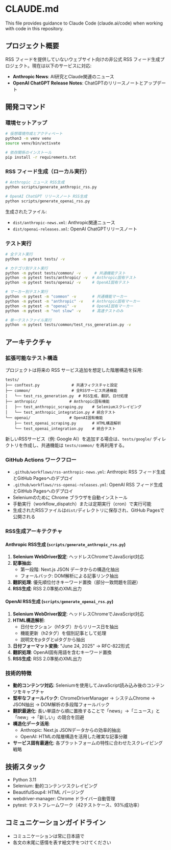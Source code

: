 # CLAUDE.md

This file provides guidance to Claude Code (claude.ai/code) when working with code in this repository.

## プロジェクト概要

RSS フィードを提供していないウェブサイト向けの非公式 RSS フィード生成プロジェクト。現在は以下のサービスに対応:
- **Anthropic News**: AI研究とClaude関連のニュース
- **OpenAI ChatGPT Release Notes**: ChatGPTのリリースノートとアップデート

## 開発コマンド

### 環境セットアップ
```bash
# 仮想環境作成とアクティベート
python3 -m venv venv
source venv/bin/activate

# 依存関係のインストール
pip install -r requirements.txt
```

### RSS フィード生成（ローカル実行）
```bash
# Anthropic ニュース RSS生成
python scripts/generate_anthropic_rss.py

# OpenAI ChatGPT リリースノート RSS生成
python scripts/generate_openai_rss.py
```
生成されたファイル: 
- `dist/anthropic-news.xml`: Anthropic関連ニュース
- `dist/openai-releases.xml`: OpenAI ChatGPTリリースノート

### テスト実行
```bash
# 全テスト実行
python -m pytest tests/ -v

# カテゴリ別テスト実行
python -m pytest tests/common/ -v      # 共通機能テスト
python -m pytest tests/anthropic/ -v  # Anthropic固有テスト
python -m pytest tests/openai/ -v     # OpenAI固有テスト

# マーカー別テスト実行
python -m pytest -m "common" -v       # 共通機能マーカー
python -m pytest -m "anthropic" -v    # Anthropic固有マーカー
python -m pytest -m "openai" -v       # OpenAI固有マーカー
python -m pytest -m "not slow" -v     # 高速テストのみ

# 単一テストファイル実行
python -m pytest tests/common/test_rss_generation.py -v
```

## アーキテクチャ

### 拡張可能なテスト構造
プロジェクトは将来の RSS サービス追加を想定した階層構造を採用:

```
tests/
├── conftest.py              # 共通フィクスチャと設定
├── common/                  # 全RSSサービス共通機能
│   └── test_rss_generation.py  # RSS生成、翻訳、日付処理
├── anthropic/              # Anthropic固有機能
│   ├── test_anthropic_scraping.py    # Seleniumスクレイピング
│   └── test_anthropic_integration.py # 統合テスト
└── openai/                 # OpenAI固有機能
    ├── test_openai_scraping.py       # HTML構造解析
    └── test_openai_integration.py    # 統合テスト
```

新しいRSSサービス（例: Google AI）を追加する場合は、`tests/google/` ディレクトリを作成し、共通機能は `tests/common/` を再利用する。

### GitHub Actions ワークフロー
- `.github/workflows/rss-anthropic-news.yml`: Anthropic RSS フィード生成とGitHub Pagesへのデプロイ
- `.github/workflows/rss-openai-releases.yml`: OpenAI RSS フィード生成とGitHub Pagesへのデプロイ
- Seleniumのために Chrome ブラウザを自動インストール
- 手動実行（workflow_dispatch）または定期実行（cron）で実行可能
- 生成されたRSSファイルは`dist/`ディレクトリに保存され、GitHub Pagesで公開される

### RSS生成アーキテクチャ

#### Anthropic RSS生成 (`scripts/generate_anthropic_rss.py`)
1. **Selenium WebDriver設定**: ヘッドレスChromeでJavaScript対応
2. **記事抽出**: 
   - 第一段階: Next.js JSON データからの構造化抽出
   - フォールバック: DOM解析による記事リンク抽出
3. **翻訳処理**: 優先順位付きキーワード置換（部分一致問題を回避）
4. **RSS生成**: RSS 2.0準拠のXML出力

#### OpenAI RSS生成 (`scripts/generate_openai_rss.py`)
1. **Selenium WebDriver設定**: ヘッドレスChromeでJavaScript対応
2. **HTML構造解析**:
   - 日付セクション（h1タグ）からリリース日を抽出
   - 機能更新（h2タグ）を個別記事として処理
   - 説明文をpタグとulタグから抽出
3. **日付フォーマット変換**: "June 24, 2025" → RFC-822形式
4. **翻訳処理**: OpenAI固有用語を含むキーワード置換
5. **RSS生成**: RSS 2.0準拠のXML出力

### 技術的特徴
- **動的コンテンツ対応**: Seleniumを使用してJavaScript読み込み後のコンテンツをキャプチャ
- **堅牢なフォールバック**: ChromeDriverManager → システムChrome → JSON抽出 → DOM解析の多段階フォールバック
- **翻訳最適化**: 長い単語から順に置換することで「news」→「ニュース」と「new」→「新しい」の競合を回避
- **構造化データ活用**: 
  - Anthropic: Next.js JSONデータからの効率的抽出
  - OpenAI: HTMLの階層構造を活用した確実な記事分離
- **サービス固有最適化**: 各プラットフォームの特性に合わせたスクレイピング戦略

## 技術スタック
- Python 3.11
- Selenium: 動的コンテンツスクレイピング
- BeautifulSoup4: HTML パージング
- webdriver-manager: Chrome ドライバー自動管理
- pytest: テストフレームワーク（42テストケース、93%成功率）

## コミュニケーションガイドライン
- コミュニケーションは常に日本語で
- 各文の末尾に感情を表す絵文字をつけてください